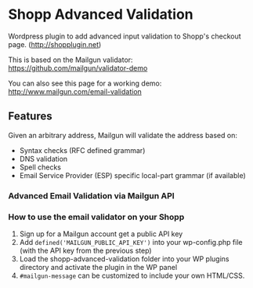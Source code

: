 # Shopp Advanced Validation
Wordpress plugin to add advanced input validation to Shopp's checkout page. (http://shopplugin.net)

This is based on the Mailgun validator:
https://github.com/mailgun/validator-demo

You can also see this page for a working demo:
http://www.mailgun.com/email-validation

## Features
Given an arbitrary address, Mailgun will validate the address based on:

* Syntax checks (RFC defined grammar)
* DNS validation
* Spell checks
* Email Service Provider (ESP) specific local-part grammar (if available)

### Advanced Email Validation via Mailgun API

### How to use the email validator on your Shopp

1. Sign up for a Mailgun account get a public API key
2. Add ```defined('MAILGUN_PUBLIC_API_KEY')``` into your wp-config.php file (with the API key from the previous step)
3. Load the shopp-advanced-validation folder into your WP plugins directory and activate the plugin in the WP panel
4. ```#mailgun-message``` can be customized to include your own HTML/CSS.
